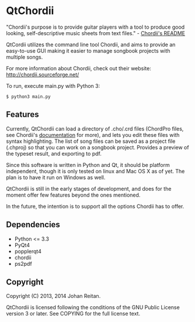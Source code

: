 QtChordii
=========

"Chordii's purpose is to provide guitar players with a tool to produce
good looking, self-descriptive music sheets from text files." - [Chordii's README](https://github.com/meonkeys/chordii)

QtCordii utilizes the command line tool Chordii, and aims to provide an easy-to-use GUI making it easier to manage 
songbook projects with multiple songs.

For more information about Chordii, check out their website: http://chordii.sourceforge.net/

To run, execute main.py with Python 3:

    $ python3 main.py

Features
--------

Currently, QtChordii can load a directory of .cho/.crd files (ChordPro files, see Chordii's
[documentation](http://www.vromans.org/johan/projects/Chordii/documentation/index.html) for more), and lets you edit
these files with syntax highlighting. The list of song files can be saved as a project file (.chproj) so that you can
work on a songbook project. Provides a preview of the typeset result, and exporting to pdf.

Since this software is written in Python and Qt, it should be platform independent, though it is only tested on linux
and Mac OS X as of yet. The plan is to have it run on Windows as well.

QtChordii is still in the early stages of development, and does for the moment offer few features beyond the ones 
mentioned.

In the future, the intention is to support all the options Chordii has to offer.

Dependencies
------------

*   Python <= 3.3
*   PyQt4
*   popplerqt4
*   chordii
*   ps2pdf

Copyright
---------

Copyright (C) 2013, 2014 Johan Reitan.

QtChordii is licensed following the conditions of the GNU Public License version 3 or later. See COPYING for the full
license text.
